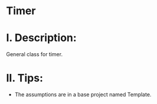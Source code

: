 # Timer

# I. Description:
General class for timer.

# II. Tips:
- The assumptions are in a base project named Template.